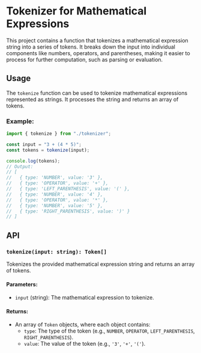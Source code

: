 # Tokenizer for Mathematical Expressions

This project contains a function that tokenizes a mathematical expression string into a series of tokens. It breaks down the input into individual components like numbers, operators, and parentheses, making it easier to process for further computation, such as parsing or evaluation.

## Usage

The `tokenize` function can be used to tokenize mathematical expressions represented as strings. It processes the string and returns an array of tokens.

### Example:

```typescript
import { tokenize } from "./tokenizer";

const input = "3 + (4 * 5)";
const tokens = tokenize(input);

console.log(tokens);
// Output:
// [
//   { type: 'NUMBER', value: '3' },
//   { type: 'OPERATOR', value: '+' },
//   { type: 'LEFT_PARENTHESIS', value: '(' },
//   { type: 'NUMBER', value: '4' },
//   { type: 'OPERATOR', value: '*' },
//   { type: 'NUMBER', value: '5' },
//   { type: 'RIGHT_PARENTHESIS', value: ')' }
// ]
```

## API

### `tokenize(input: string): Token[]`

Tokenizes the provided mathematical expression string and returns an array of tokens.

#### Parameters:

- `input` (string): The mathematical expression to tokenize.

#### Returns:

- An array of `Token` objects, where each object contains:
  - `type`: The type of the token (e.g., `NUMBER`, `OPERATOR`, `LEFT_PARENTHESIS`, `RIGHT_PARENTHESIS`).
  - `value`: The value of the token (e.g., `'3'`, `'+'`, `'('`).
